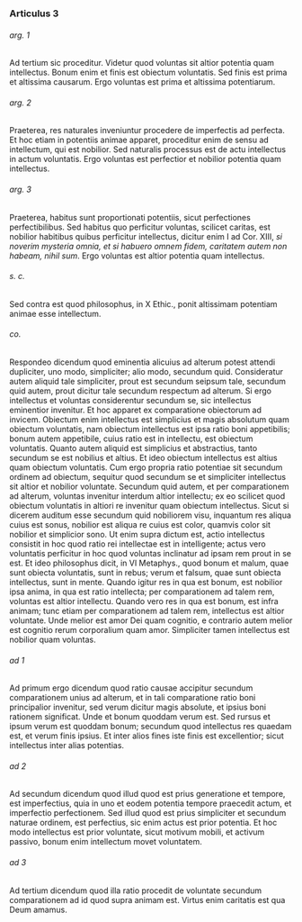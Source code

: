 ### Articulus 3

###### arg. 1
Ad tertium sic proceditur. Videtur quod voluntas sit altior potentia quam intellectus. Bonum enim et finis est obiectum voluntatis. Sed finis est prima et altissima causarum. Ergo voluntas est prima et altissima potentiarum.

###### arg. 2
Praeterea, res naturales inveniuntur procedere de imperfectis ad perfecta. Et hoc etiam in potentiis animae apparet, proceditur enim de sensu ad intellectum, qui est nobilior. Sed naturalis processus est de actu intellectus in actum voluntatis. Ergo voluntas est perfectior et nobilior potentia quam intellectus.

###### arg. 3
Praeterea, habitus sunt proportionati potentiis, sicut perfectiones perfectibilibus. Sed habitus quo perficitur voluntas, scilicet caritas, est nobilior habitibus quibus perficitur intellectus, dicitur enim I ad Cor. XIII, *si noverim mysteria omnia, et si habuero omnem fidem, caritatem autem non habeam, nihil sum*. Ergo voluntas est altior potentia quam intellectus.

###### s. c.
Sed contra est quod philosophus, in X Ethic., ponit altissimam potentiam animae esse intellectum.

###### co.
Respondeo dicendum quod eminentia alicuius ad alterum potest attendi dupliciter, uno modo, simpliciter; alio modo, secundum quid. Consideratur autem aliquid tale simpliciter, prout est secundum seipsum tale, secundum quid autem, prout dicitur tale secundum respectum ad alterum. Si ergo intellectus et voluntas considerentur secundum se, sic intellectus eminentior invenitur. Et hoc apparet ex comparatione obiectorum ad invicem. Obiectum enim intellectus est simplicius et magis absolutum quam obiectum voluntatis, nam obiectum intellectus est ipsa ratio boni appetibilis; bonum autem appetibile, cuius ratio est in intellectu, est obiectum voluntatis. Quanto autem aliquid est simplicius et abstractius, tanto secundum se est nobilius et altius. Et ideo obiectum intellectus est altius quam obiectum voluntatis. Cum ergo propria ratio potentiae sit secundum ordinem ad obiectum, sequitur quod secundum se et simpliciter intellectus sit altior et nobilior voluntate. Secundum quid autem, et per comparationem ad alterum, voluntas invenitur interdum altior intellectu; ex eo scilicet quod obiectum voluntatis in altiori re invenitur quam obiectum intellectus. Sicut si dicerem auditum esse secundum quid nobiliorem visu, inquantum res aliqua cuius est sonus, nobilior est aliqua re cuius est color, quamvis color sit nobilior et simplicior sono. Ut enim supra dictum est, actio intellectus consistit in hoc quod ratio rei intellectae est in intelligente; actus vero voluntatis perficitur in hoc quod voluntas inclinatur ad ipsam rem prout in se est. Et ideo philosophus dicit, in VI Metaphys., quod bonum et malum, quae sunt obiecta voluntatis, sunt in rebus; verum et falsum, quae sunt obiecta intellectus, sunt in mente. Quando igitur res in qua est bonum, est nobilior ipsa anima, in qua est ratio intellecta; per comparationem ad talem rem, voluntas est altior intellectu. Quando vero res in qua est bonum, est infra animam; tunc etiam per comparationem ad talem rem, intellectus est altior voluntate. Unde melior est amor Dei quam cognitio, e contrario autem melior est cognitio rerum corporalium quam amor. Simpliciter tamen intellectus est nobilior quam voluntas.

###### ad 1
Ad primum ergo dicendum quod ratio causae accipitur secundum comparationem unius ad alterum, et in tali comparatione ratio boni principalior invenitur, sed verum dicitur magis absolute, et ipsius boni rationem significat. Unde et bonum quoddam verum est. Sed rursus et ipsum verum est quoddam bonum; secundum quod intellectus res quaedam est, et verum finis ipsius. Et inter alios fines iste finis est excellentior; sicut intellectus inter alias potentias.

###### ad 2
Ad secundum dicendum quod illud quod est prius generatione et tempore, est imperfectius, quia in uno et eodem potentia tempore praecedit actum, et imperfectio perfectionem. Sed illud quod est prius simpliciter et secundum naturae ordinem, est perfectius, sic enim actus est prior potentia. Et hoc modo intellectus est prior voluntate, sicut motivum mobili, et activum passivo, bonum enim intellectum movet voluntatem.

###### ad 3
Ad tertium dicendum quod illa ratio procedit de voluntate secundum comparationem ad id quod supra animam est. Virtus enim caritatis est qua Deum amamus.

